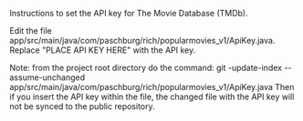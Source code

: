 Instructions to set the API key for The Movie Database (TMDb).

Edit the file app/src/main/java/com/paschburg/rich/popularmovies_v1/ApiKey.java.
Replace "PLACE API KEY HERE" with the API key.

Note: from the project root directory do the command:
   git -update-index --assume-unchanged app/src/main/java/com/paschburg/rich/popularmovies_v1/ApiKey.java
Then if you insert the API key within the file, the changed file with the API key will 
not be synced to the public repository.
